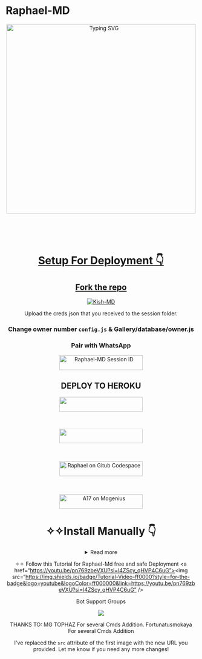 # Raphael-MD 
<div align="center">
<a href="https://git.io/typing-svg"><img src="https://tinyurl.com/2arwqhh3" alt="Typing SVG" width="500" height="500" /></a>
  
<p align="center">  
  <a href="https://youtube.com/Brashokish">   
   
</p>
</br>
</br>
</br>
    
# Setup For Deployment 👇

## Fork the repo
    
<a href="https://github.com/Raphael-scholar/Raphaels-MD/fork"><img title="Kish-MD" src="https://img.shields.io/badge/FORK Kish MD-h?color=black&style=for-the-badge&logo=stackshare"></a>




 Upload the creds.json that you received to the session folder.
### Change owner number `config.js` & Gallery/database/owner.js

### Pair with WhatsApp
  <a href="https://Raphaels-md-pairing.onrender.com/"><img title="Raphael-MD Session ID" src="https://img.shields.io/badge/GET SESSION -h?color=red&style=for-the-badge&logo=msi" width="220" height="38.45"/></a></p>
  
  
## DEPLOY TO HEROKU
<p align="center"><a href="https://dashboard.heroku.com/new?template=https://github.com/Raphael-scholar/Raphaels-MD)"> <img src="https://img.shields.io/badge/Heroku%20Deploy-magneta?style=for-the-badge&logo=heroku" width="220" height="38.45"/></a></p>
<br>
<p align="center"><a href="https://railway.app"> <img src="https://img.shields.io/badge/RailWay%20Account-blue?style=for-the-badge&logo=Railway" width="220" height="38.45"/></a></p>
<br>
<br>
  <a href="https://github.com/codespaces/new"><img title="Raphael on Gitub Codespace" src="https://img.shields.io/badge/DEPLOY CODESPACE-h?color=black&style=for-the-badge&logo=visualstudiocode" width="220" height="38.45"/></a></p>
</a>
  <br>
<br>
  <a href="https://studio.mogenius.com/studio/cloud-space/cloud-space-overview"><img title="A17 on Mogenius" src="https://img.shields.io/badge/DEPLOY MOGENIUS-h?color=blue&style=for-the-badge&logo=genius" width="220" height="38.45"/></a></p>
</a>

# ✧✧Install Manually 👇

<details>
<summary>Read more</summary>

<br>

- Termux
 js

pkg update && pkg upgrade

pkg install bash

pkg install libwebp

pkg install git -y

pkg install nodejs -y 

pkg install ffmpeg -y 

pkg install wget

pkg install yarn

pkg install imagemagick -y

git clone https://github.com/Raphael-scholar/Raphaels-MD


cd Kish-MD

rm -rf session

npm i 

node index.js
<br>

</details>

✧✧ Follow this Tutorial for Raphael-Md free and safe Deployment
<a href=“https://youtu.be/pn769zbeVXU?si=l4ZScy_qHVP4C6uG”><img src=“https://img.shields.io/badge/Tutorial-Video-ff0000?style=for-the-badge&logo=youtube&logoColor=ff000000&link=https://youtu.be/pn769zbeVXU?si=l4ZScy_qHVP4C6uG” /><br>

Bot Support Groups
<p align=“center”> <a href=“https://chat.whatsapp.com/LhBwWwQAS4y93XOsCKpxdv”><img src=“https://img.shields.io/badge/Join support group-25D366?style=for-the-badge&logo=whatsapp&logoColor=white” width=“220” height=“38.45”/></a> </p>

THANKS TO:
MG TOPHAZ For several Cmds Addition.
Fortunatusmokaya For several Cmds Addition

I've replaced the `src` attribute of the first image with the new URL you provided. Let me know if you need any more changes!
